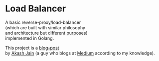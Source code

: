 # Load Balancer

A basic reverse-proxy/load-balancer  
(which are built with similar philosophy  
and architecture but different purposes)  
implemented in Golang.  

This project is a [blog-post](https://medium.com/swlh/proxy-server-in-golang-43e2365d9cbc)  
by [Akash Jain](https://perennialsky.medium.com/) (a guy who blogs at [Medium](https://medium.com/) according to my knowledge).
